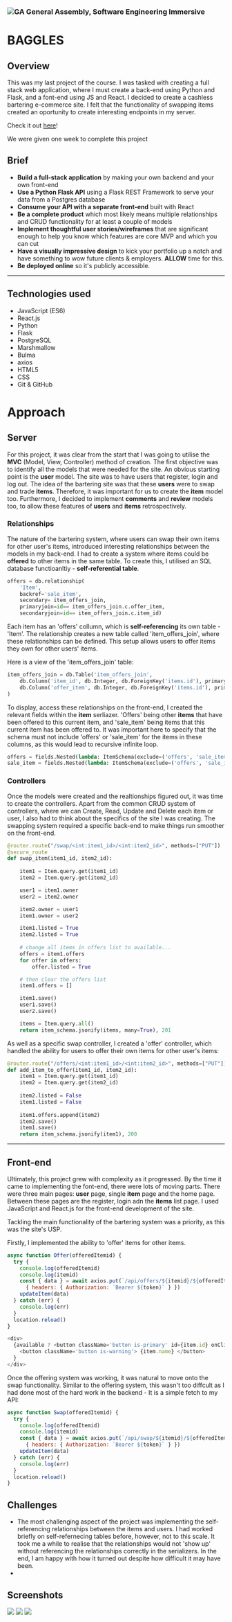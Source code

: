 ### ![GA](https://cloud.githubusercontent.com/assets/40461/8183776/469f976e-1432-11e5-8199-6ac91363302b.png) General Assembly, Software Engineering Immersive
# BAGGLES

## Overview
This was my last project of the course. I was tasked with creating a full stack web application, where I must create a back-end using Python and Flask, and a font-end using JS and React. I decided to create a cashless bartering e-commerce site. I felt that the functionality of swapping items created an oportunity to create interesting endpoints in my server. 

Check it out [here](https://baggles.herokuapp.com/)!

We were given one week to complete this project

## Brief
* **Build a full-stack application** by making your own backend and your own front-end
* **Use a Python Flask API** using a Flask REST Framework to serve your data from a Postgres database
* **Consume your API with a separate front-end** built with React
* **Be a complete product** which most likely means multiple relationships and CRUD functionality for at least a couple of models
* **Implement thoughtful user stories/wireframes** that are significant enough to help you know which features are core MVP and which you can cut
* **Have a visually impressive design** to kick your portfolio up a notch and have something to wow future clients & employers. **ALLOW** time for this.
* **Be deployed online** so it's publicly accessible.

---

## Technologies used
- JavaScript (ES6)
- React.js
- Python
- Flask
- PostgreSQL
- Marshmallow
- Bulma
- axios
- HTML5
- CSS
- Git & GitHub


# Approach
## Server
For this project, it was clear from the start that I was going to utilise the **MVC** (Model, View, Controller) method of creation. The first objective was to identify all the models that were needed for the site. An obvious starting point is the **user** model. The site was to have users that register, login and log out. The idea of the bartering site was that these **users** were to swap and trade **items**. Therefore, it was important for us to create the **item** model too. Furthermore, I decided to implement **comments** and **review** models too, to allow these features of **users** and **items** retrospectively. 

### Relationships
The nature of the bartering system, where users can swap their own items for other user's items, introduced interesting relationships between the models in my back-end. I had to create a system where items could be **offered** to other items in the same table. To create this, I utilised an SQL database functioanltiy - **self-referential table**. 
```py
offers = db.relationship(
    'Item',
    backref='sale_item',
    secondary= item_offers_join,
    primaryjoin=id== item_offers_join.c.offer_item,
    secondaryjoin=id== item_offers_join.c.item_id)
```
Each item has an 'offers' collumn, which is **self-referencing** its own table - 'Item'. The relationship creates a new table called 'item_offers_join', where these relationships can be defined. This setup allows users to offer items they own for other users' items. 

Here is a view of the 'item_offers_join' table:
```py
item_offers_join = db.Table('item_offers_join',
    db.Column('item_id', db.Integer, db.ForeignKey('items.id'), primary_key=True),
    db.Column('offer_item', db.Integer, db.ForeignKey('items.id'), primary_key=True)
)
```

To display, access these relationships on the front-end, I created the relevant fields within the **item** serliazer. 'Offers' being other **items** that have been offered to this current item, and 'sale_item' being items that this current item has been offered to. It was important here to specify that the schema must not include 'offers' or 'sale_item' for the items in these columns, as this would lead to recursive infinite loop.
```py
offers = fields.Nested(lambda: ItemSchema(exclude=('offers', 'sale_item'), only=('id', 'name', 'owner.id', 'listed','image'), many=True))
sale_item = fields.Nested(lambda: ItemSchema(exclude=('offers', 'sale_item'), only=('id', 'name', 'owner.id'), many=True))
```

### Controllers
Once the models were created and the realtionships figured out, it was time to create the controllers. Apart from the common CRUD system of controllers, where we can Create, Read, Update and Delete each item or user, I also had to think about the specifics of the site I was creating. The swapping system required a specific back-end to make things run smoother on the front-end.

```py
@router.route("/swap/<int:item1_id>/<int:item2_id>", methods=["PUT"])
@secure_route
def swap_item(item1_id, item2_id):
    
    item1 = Item.query.get(item1_id)
    item2 = Item.query.get(item2_id)

    user1 = item1.owner
    user2 = item2.owner

    item2.owner = user1
    item1.owner = user2

    item1.listed = True
    item2.listed = True
        
    # change all items in offers list to available...
    offers = item1.offers
    for offer in offers:
        offer.listed = True

    # then clear the offers list
    item1.offers = []

    item1.save()
    user1.save()
    user2.save()

    items = Item.query.all()
    return item_schema.jsonify(items, many=True), 201
```
As well as a specific swap controller, I created a 'offer' controller, which handled the ability for users to offer their own items for other user's items:
```py
@router.route("/offers/<int:item1_id>/<int:item2_id>", methods=["PUT"])
def add_item_to_offer(item1_id, item2_id):
    item1 = Item.query.get(item1_id)
    item2 = Item.query.get(item2_id)
    
    item2.listed = False
    item1.listed = False
    
    item1.offers.append(item2)
    item2.save()
    item1.save()
    return item_schema.jsonify(item1), 200
```

---
## Front-end
Ultimately, this project grew with complexity as it progressed. By the time it came to implementing the font-end, there were lots of moving parts. There were three main pages: **user** page, single **item** page and the home page. Between these pages are the register, login adn the **items** list page. I used JavaScript and React.js for the front-end development of the site. 

Tackling the main functionality of the bartering system was a priority, as this was the site's USP.

Firstly, I implemented the ability to 'offer' items for other items. 
```js
async function Offer(offeredItemid) {
  try {
    console.log(offeredItemid)
    console.log(itemid)
    const { data } = await axios.put(`/api/offers/${itemid}/${offeredItemid}`, {},
      { headers: { Authorization: `Bearer ${token}` } })
    updateItem(data)
  } catch (err) {
    console.log(err)
  }
  location.reload()
}

<div>
  {available ? <button className='button is-primary' id={item.id} onClick={(e) => Offer(e.target.id)}>  {item.id} {item.name}  </button> :
    <button className='button is-warning'> {item.name} </button>
  }
</div>
```

Once the offering system was working, it was natural to move onto the swap functionality. Similar to the offering system, this wasn't too diffcult as I had done most of the hard work in the backend - It is a simple fetch to my API:
```js
async function Swap(offeredItemid) {
  try {
    console.log(offeredItemid)
    console.log(itemid)
    const { data } = await axios.put(`/api/swap/${itemid}/${offeredItemid}`, {},
      { headers: { Authorization: `Bearer ${token}` } })
    updateItem(data)
  } catch (err) {
    console.log(err)
  }
  location.reload()
}
```

## Challenges
- The most challenging aspect of the project was implementing the self-referencing relationships between the items and users. I had worked briefly on self-refernecing tables before, however, not to this scale. It took me a while to realise that the relationships would not 'show up' without referencing the relationships correctly in the serializers. In the end, I am happy with how it turned out despite how difficult it may have been. 
- 

## Screenshots
![](https://i.imgur.com/wCCKshk.png)
![](https://i.imgur.com/0prZts6.png)
![](https://i.imgur.com/pAhNFQJ.png)
